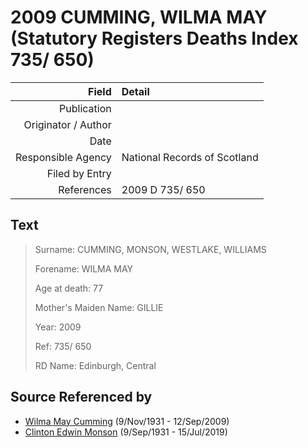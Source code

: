 ﻿---
layout: page
permalink: /sources/s66045888
---

# 2009 CUMMING, WILMA MAY (Statutory Registers Deaths Index 735/ 650)

Field | Detail
---:|:---
Publication | 
Originator / Author | 
Date | 
Responsible Agency | National Records of Scotland
Filed by Entry | 
References | 2009 D 735/ 650

## Text

> Surname: CUMMING, MONSON, WESTLAKE, WILLIAMS
>
> Forename: WILMA MAY
>
> Age at death: 77
>
> Mother's Maiden Name: GILLIE
>
> Year: 2009
>
> Ref: 735/ 650
>
> RD Name: Edinburgh, Central
>

## Source Referenced by

* [Wilma May Cumming](../people/@74680609@-wilma-may-cumming-b1931-11-9-d2009-9-12.md) (9/Nov/1931 - 12/Sep/2009)
* [Clinton Edwin Monson](../people/@24393948@-clinton-edwin-monson-b1931-9-9-d2019-7-15.md) (9/Sep/1931 - 15/Jul/2019)
